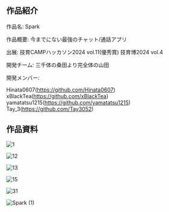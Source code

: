 ## 作品紹介

作品名: Spark

作品概要: 今までにない最強のチャット/通話アプリ

出展:
技育CAMPハッカソン2024 vol.11(優秀賞)
技育博2024 vol.4

開発チーム: 三千体の桑田より完全体の山田

開発メンバー: 

Hinata0607(https://github.com/Hinata0607)
xBlackTea(https://github.com/xBlackTea)
yamatatsu1215(https://github.com/yamatatsu1215)
Tay_3(https://github.com/Tay3052)

## 作品資料

![1](https://github.com/user-attachments/assets/9dbd7276-a08d-443f-a886-87c8244be5e3)

![12](https://github.com/user-attachments/assets/da1336ea-5578-4d68-ba26-a22c530222f5)

![13](https://github.com/user-attachments/assets/48f2e14c-99cf-4381-86f7-de8a6f96dfee)

![15](https://github.com/user-attachments/assets/dd5daa47-d5ca-4601-aae9-236b8991612a)

![31](https://github.com/user-attachments/assets/eb50abdf-0cc1-48e2-a26d-ce646020cebd)

![Spark (1)](https://github.com/user-attachments/assets/f8249749-2ad2-4a41-9c63-6c82928ff1ca)


